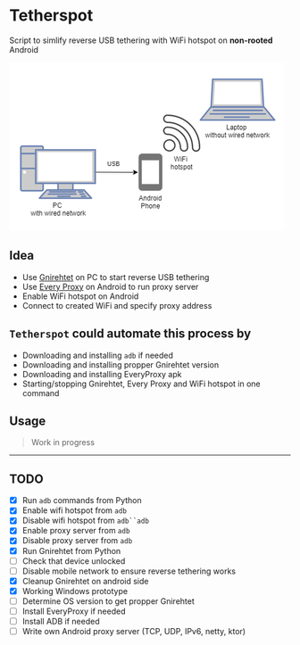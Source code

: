 # Tetherspot

Script to simlify reverse USB tethering with WiFi hotspot on **non-rooted** Android

![diagram](./assets/diagram.drawio.png)

## Idea

- Use [Gnirehtet](https://github.com/Genymobile/gnirehtet) on PC to start reverse USB tethering
- Use [Every Proxy](https://play.google.com/store/apps/details?id=com.gorillasoftware.everyproxy&hl=en&gl=US) on Android to run proxy server
- Enable WiFi hotspot on Android
- Connect to created WiFi and specify proxy address

## `Tetherspot` could automate this process by

- Downloading and installing `adb` if needed
- Downloading and installing propper Gnirehtet version
- Downloading and installing EveryProxy apk
- Starting/stopping Gnirehtet, Every Proxy and WiFi hotspot in one command

## Usage

> Work in progress

---

## TODO

- [X] Run `adb` commands from Python
- [X] Enable wifi hotspot from `adb`
- [X] Disable wifi hotspot from `adb``adb`
- [X] Enable proxy server from `adb`
- [X] Disable proxy server from `adb`
- [X] Run Gnirehtet from Python
- [ ] Check that device unlocked
- [ ] Disable mobile network to ensure reverse tethering works
- [X] Cleanup Gnirehtet on android side
- [X] Working Windows prototype
- [ ] Determine OS version to get propper Gnirehtet
- [ ] Install EveryProxy if needed
- [ ] Install ADB if needed
- [ ] Write own Android proxy server (TCP, UDP, IPv6, netty, ktor)
